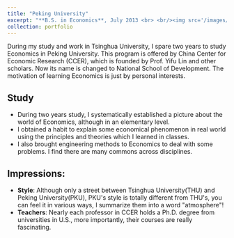 ```yaml
---
title: "Peking University"
excerpt: "**B.S. in Economics**, July 2013 <br> <br/><img src='/images/pku.jpg'>"
collection: portfolio
---
```


During my study and work in Tsinghua University, I spare two years to study Economics in Peking University. This program is offered by China Center for Economic Research (CCER), which is founded by Prof. Yifu Lin and other scholars.
Now its name is changed to National School of Development. The motivation of learning Economics is just by personal interests.<br>

## Study
* During two years study, I systematically established a picture about the world of Economics, although in an elementary level.
* I obtained a habit to explain some economical phenomenon in real world using the principles and theories which I learned in classes. 
* I also brought engineering methods to Economics to deal with some problems. I find there are many commons across disciplines. 

## Impressions:
* **Style**: Although only a street between Tsinghua University(THU) and Peking University(PKU), PKU's style is totally different from THU's, you can feel it in various ways, I summarize them into a word "atmosphere"!
* **Teachers**: Nearly each professor in CCER holds a Ph.D. degree from universities in U.S., more importantly, their courses are really fascinating. 
